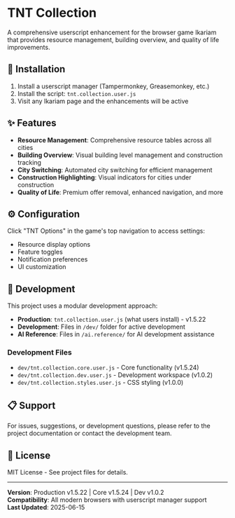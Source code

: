 # TNT Collection

A comprehensive userscript enhancement for the browser game Ikariam that provides resource management, building overview, and quality of life improvements.

## 🚀 Installation

1. Install a userscript manager (Tampermonkey, Greasemonkey, etc.)
2. Install the script: `tnt.collection.user.js`
3. Visit any Ikariam page and the enhancements will be active

## ✨ Features

- **Resource Management**: Comprehensive resource tables across all cities
- **Building Overview**: Visual building level management and construction tracking
- **City Switching**: Automated city switching for efficient management
- **Construction Highlighting**: Visual indicators for cities under construction
- **Quality of Life**: Premium offer removal, enhanced navigation, and more

## ⚙️ Configuration

Click "TNT Options" in the game's top navigation to access settings:
- Resource display options
- Feature toggles
- Notification preferences
- UI customization

## 🔧 Development

This project uses a modular development approach:
- **Production**: `tnt.collection.user.js` (what users install) - v1.5.22
- **Development**: Files in `/dev/` folder for active development
- **AI Reference**: Files in `/ai.reference/` for AI development assistance

### Development Files
- `dev/tnt.collection.core.user.js` - Core functionality (v1.5.24)
- `dev/tnt.collection.dev.user.js` - Development workspace (v1.0.2)
- `dev/tnt.collection.styles.user.js` - CSS styling (v1.0.0)

## 📋 Support

For issues, suggestions, or development questions, please refer to the project documentation or contact the development team.

## 📄 License

MIT License - See project files for details.

---

**Version**: Production v1.5.22 | Core v1.5.24 | Dev v1.0.2  
**Compatibility**: All modern browsers with userscript manager support  
**Last Updated**: 2025-06-15
